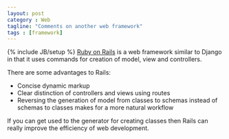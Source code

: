 ```yaml
---
layout: post
category : Web 
tagline: "Comments on another web framework"
tags : [framework]
---
```

{% include JB/setup %} 
[Ruby on Rails](http://guides.rubyonrails.org/getting_started.html) is a web framework similar to Django in that it uses commands for creation of model, view and controllers.

There are some advantages to Rails:

* Concise dynamic markup
* Clear distinction of controllers and views using routes
* Reversing the generation of model from classes to schemas instead of schemas to classes makes for a more natural workflow

If you can get used to the generator for creating classes then Rails can really improve the efficiency of web development.
